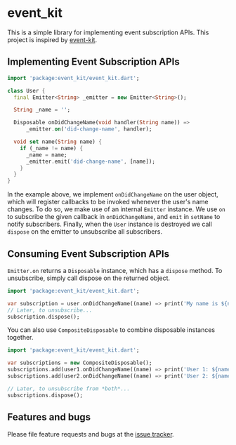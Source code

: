 # event_kit

This is a simple library for implementing event subscription APIs. This project is inspired by [event-kit][event-kit].

[event-kit]: https://www.npmjs.com/package/event-kit

## Implementing Event Subscription APIs

```dart
import 'package:event_kit/event_kit.dart';

class User {
  final Emitter<String> _emitter = new Emitter<String>();

  String _name = '';

  Disposable onDidChangeName(void handler(String name)) =>
      _emitter.on('did-change-name', handler);

  void set name(String name) {
    if (_name != name) {
      _name = name;
      _emitter.emit('did-change-name', [name]);
    }
  }
}
```


In the example above, we implement `onDidChangeName` on the user object, which
will register callbacks to be invoked whenever the user's name changes. To do
so, we make use of an internal `Emitter` instance. We use `on` to subscribe
the given callback in `onDidChangeName`, and `emit` in `setName` to notify
subscribers. Finally, when the `User` instance is destroyed we call `dispose`
on the emitter to unsubscribe all subscribers.

## Consuming Event Subscription APIs

`Emitter.on` returns a `Disposable` instance, which has a `dispose` method.
To unsubscribe, simply call dispose on the returned object.

```dart
import 'package:event_kit/event_kit.dart';

var subscription = user.onDidChangeName((name) => print('My name is ${name}'));
// Later, to unsubscribe...
subscription.dispose();
```

You can also use `CompositeDisposable` to combine disposable instances together.

```dart
import 'package:event_kit/event_kit.dart';

var subscriptions = new CompositeDisposable();
subscriptions.add(user1.onDidChangeName((name) => print('User 1: ${name}')));
subscriptions.add(user2.onDidChangeName((name) => print('User 2: ${name}')));

// Later, to unsubscribe from *both*...
subscriptions.dispose();
```

## Features and bugs

Please file feature requests and bugs at the [issue tracker][tracker].

[tracker]: https://github.com/kseo/event_kit/issues
